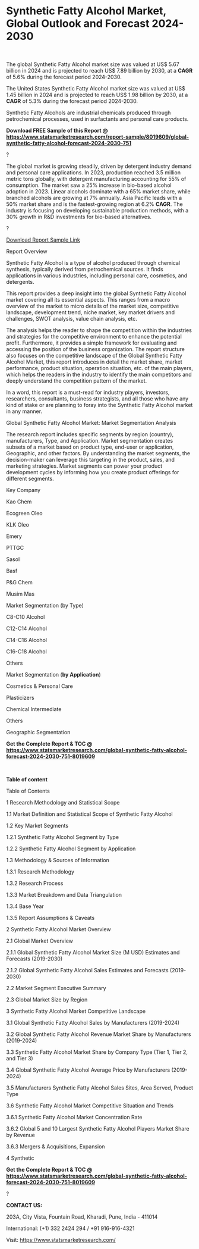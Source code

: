 <h1>Synthetic Fatty Alcohol Market, Global Outlook and Forecast 2024-2030</h1><br/><p>The global Synthetic Fatty Alcohol market size was valued at US$ 5.67 billion in 2024 and is projected to reach US$ 7.89 billion by 2030, at a <strong>CAGR</strong> of 5.6% during the forecast period 2024-2030.</p>
 
 
 
 <p>The United States Synthetic Fatty Alcohol market size was valued at US$ 1.45 billion in 2024 and is projected to reach US$ 1.98 billion by 2030, at a <strong>CAGR</strong> of 5.3% during the forecast period 2024-2030.</p>
 
 
 
 <p>Synthetic Fatty Alcohols are industrial chemicals produced through petrochemical processes, used in surfactants and personal care products.</p>
 
 
 
 <div><b>Download FREE Sample of this Report @ <a href="https://www.statsmarketresearch.com/download-free-sample/8019609/global-synthetic-fatty-alcohol-forecast-2024-2030-751">https://www.statsmarketresearch.com/report-sample/8019609/global-synthetic-fatty-alcohol-forecast-2024-2030-751</a></b></div>
 
 
 
 <p>? </p>
 
 
 
 <p>The global market is growing steadily, driven by detergent industry demand and personal care applications. In 2023, production reached 3.5 million metric tons globally, with detergent manufacturing accounting for 55% of consumption. The market saw a 25% increase in bio-based alcohol adoption in 2023. Linear alcohols dominate with a 65% market share, while branched alcohols are growing at 7% annually. Asia Pacific leads with a 50% market share and is the fastest-growing region at 6.2% <strong>CAGR</strong>. The industry is focusing on developing sustainable production methods, with a 30% growth in R&D investments for bio-based alternatives.</p>
 
 
 
 <p>? </p>
 
 
 
 <p><a href="https://www.statsmarketresearch.com/download-free-sample/8019609/global-synthetic-fatty-alcohol-forecast-2024-2030-751">Download Report Sample Link</a></p>
 
 
 
 <p>Report Overview</p>
 
 
 
 <p>Synthetic Fatty Alcohol is a type of alcohol produced through chemical synthesis, typically derived from petrochemical sources. It finds applications in various industries, including personal care, cosmetics, and detergents.</p>
 
 
 
 <p>This report provides a deep insight into the global Synthetic Fatty Alcohol market covering all its essential aspects. This ranges from a macro overview of the market to micro details of the market size, competitive landscape, development trend, niche market, key market drivers and challenges, SWOT analysis, value chain analysis, etc.</p>
 
 
 
 <p>The analysis helps the reader to shape the competition within the industries and strategies for the competitive environment to enhance the potential profit. Furthermore, it provides a simple framework for evaluating and accessing the position of the business organization. The report structure also focuses on the competitive landscape of the Global Synthetic Fatty Alcohol Market, this report introduces in detail the market share, market performance, product situation, operation situation, etc. of the main players, which helps the readers in the industry to identify the main competitors and deeply understand the competition pattern of the market.</p>
 
 
 
 <p>In a word, this report is a must-read for industry players, investors, researchers, consultants, business strategists, and all those who have any kind of stake or are planning to foray into the Synthetic Fatty Alcohol market in any manner.</p>
 
 
 
 <p>Global Synthetic Fatty Alcohol Market: Market Segmentation Analysis</p>
 
 
 
 <p>The research report includes specific segments by region (country), manufacturers, Type, and Application. Market segmentation creates subsets of a market based on product type, end-user or application, Geographic, and other factors. By understanding the market segments, the decision-maker can leverage this targeting in the product, sales, and marketing strategies. Market segments can power your product development cycles by informing how you create product offerings for different segments.</p>
 
 
 
 <p>Key Company</p>
 
 
 
 <p>Kao Chem</p>
 
 
 
 <p>Ecogreen Oleo</p>
 
 
 
 <p>KLK Oleo</p>
 
 
 
 <p>Emery</p>
 
 
 
 <p>PTTGC</p>
 
 
 
 <p>Sasol</p>
 
 
 
 <p>Basf</p>
 
 
 
 <p>P&G Chem</p>
 
 
 
 <p>Musim Mas</p>
 
 
 
 <p>Market Segmentation (by Type)</p>
 
 
 
 <p>C8-C10 Alcohol</p>
 
 
 
 <p>C12-C14 Alcohol</p>
 
 
 
 <p>C14-C16 Alcohol</p>
 
 
 
 <p>C16-C18 Alcohol</p>
 
 
 
 <p>Others</p>
 
 
 
 <p>Market Segmentation (<strong>by Application</strong>)</p>
 
 
 
 <p>Cosmetics & Personal Care</p>
 
 
 
 <p>Plasticizers</p>
 
 
 
 <p>Chemical Intermediate</p>
 
 
 
 <p>Others</p>
 
 
 
 <p>Geographic Segmentation</p>
 
 
 
 <div><b>Get the Complete Report & TOC @ <a href="https://www.statsmarketresearch.com/global-synthetic-fatty-alcohol-forecast-2024-2030-751-8019609">https://www.statsmarketresearch.com/global-synthetic-fatty-alcohol-forecast-2024-2030-751-8019609</a></b></div>
 
 
 
 <p><br />
 
 <b>Table of content</b></p>
 
 
 
 <p>Table of Contents<br />
 
 1 Research Methodology and Statistical Scope<br />
 
 1.1 Market Definition and Statistical Scope of Synthetic Fatty Alcohol<br />
 
 1.2 Key Market Segments<br />
 
 1.2.1 Synthetic Fatty Alcohol Segment by Type<br />
 
 1.2.2 Synthetic Fatty Alcohol Segment by Application<br />
 
 1.3 Methodology & Sources of Information<br />
 
 1.3.1 Research Methodology<br />
 
 1.3.2 Research Process<br />
 
 1.3.3 Market Breakdown and Data Triangulation<br />
 
 1.3.4 Base Year<br />
 
 1.3.5 Report Assumptions & Caveats<br />
 
 2 Synthetic Fatty Alcohol Market Overview<br />
 
 2.1 Global Market Overview<br />
 
 2.1.1 Global Synthetic Fatty Alcohol Market Size (M USD) Estimates and Forecasts (2019-2030)<br />
 
 2.1.2 Global Synthetic Fatty Alcohol Sales Estimates and Forecasts (2019-2030)<br />
 
 2.2 Market Segment Executive Summary<br />
 
 2.3 Global Market Size by Region<br />
 
 3 Synthetic Fatty Alcohol Market Competitive Landscape<br />
 
 3.1 Global Synthetic Fatty Alcohol Sales by Manufacturers (2019-2024)<br />
 
 3.2 Global Synthetic Fatty Alcohol Revenue Market Share by Manufacturers (2019-2024)<br />
 
 3.3 Synthetic Fatty Alcohol Market Share by Company Type (Tier 1, Tier 2, and Tier 3)<br />
 
 3.4 Global Synthetic Fatty Alcohol Average Price by Manufacturers (2019-2024)<br />
 
 3.5 Manufacturers Synthetic Fatty Alcohol Sales Sites, Area Served, Product Type<br />
 
 3.6 Synthetic Fatty Alcohol Market Competitive Situation and Trends<br />
 
 3.6.1 Synthetic Fatty Alcohol Market Concentration Rate<br />
 
 3.6.2 Global 5 and 10 Largest Synthetic Fatty Alcohol Players Market Share by Revenue<br />
 
 3.6.3 Mergers & Acquisitions, Expansion<br />
 
 4 Synthetic</p>
 
 
 
 <div><b>Get the Complete Report & TOC @ <a href="https://www.statsmarketresearch.com/global-synthetic-fatty-alcohol-forecast-2024-2030-751-8019609">https://www.statsmarketresearch.com/global-synthetic-fatty-alcohol-forecast-2024-2030-751-8019609</a></b></div>
 
 
 
 <p>? </p>
 
 
 
 <p><b>CONTACT US:</b><br />
 
 203A, City Vista, Fountain Road, Kharadi, Pune, India - 411014<br />
 
 International: (+1) 332 2424 294 / +91 916-916-4321<br />
 
 Visit: <a href="https://www.statsmarketresearch.com/">https://www.statsmarketresearch.com/</a></p>
